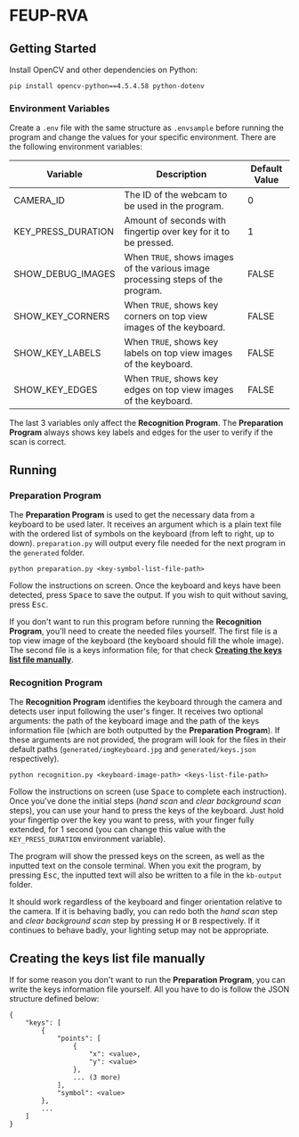 # FEUP-RVA
## Getting Started
Install OpenCV and other dependencies on Python:

```
pip install opencv-python==4.5.4.58 python-dotenv
```

### Environment Variables

Create a `.env` file with the same structure as `.envsample` before running the program and change the values for your specific environment. There are the following environment variables:

| **Variable**       | **Description**                                                                 | **Default Value** |
|--------------------|---------------------------------------------------------------------------------|-------------------|
| CAMERA_ID          | The ID of the webcam to be used in the program.                                 | 0                 |
| KEY_PRESS_DURATION | Amount of seconds with fingertip over key for it to be pressed.                 | 1                 |
| SHOW_DEBUG_IMAGES  | When `TRUE`, shows images of the various image processing steps of the program. | FALSE             |
| SHOW_KEY_CORNERS   | When `TRUE`, shows key corners on top view images of the keyboard.              | FALSE             |
| SHOW_KEY_LABELS    | When `TRUE`, shows key labels on top view images of the keyboard.               | FALSE             |
| SHOW_KEY_EDGES     | When `TRUE`, shows key edges on top view images of the keyboard.                | FALSE             |

The last 3 variables only affect the **Recognition Program**. The **Preparation Program** always shows key labels and edges for the user to verify if the scan is correct.

## Running

### Preparation Program

The **Preparation Program** is used to get the necessary data from a keyboard to be used later. It receives an argument which is a plain text file with the ordered list of symbols on the keyboard (from left to right, up to down). `preparation.py` will output every file needed for the next program in the `generated` folder. 

```
python preparation.py <key-symbol-list-file-path>
```

Follow the instructions on screen. Once the keyboard and keys have been detected, press <kbd>Space</kbd> to save the output. If you wish to quit without saving, press <kbd>Esc</kbd>.

If you don't want to run this program before running the **Recognition Program**, you'll need to create the needed files yourself. The first file is a top view image of the keyboard (the keyboard should fill the whole image). The second file is a keys information file; for that check [**Creating the keys list file manually**](#Creating-the-keys-list-file-manually).

### Recognition Program

The **Recognition Program** identifies the keyboard through the camera and detects user input following the user's finger. It receives two optional arguments: the path of the keyboard image and the path of the keys information file (which are both outputted by the **Preparation Program**). If these arguments are not provided, the program will look for the files in their default paths (`generated/imgKeyboard.jpg` and `generated/keys.json` respectively).

```
python recognition.py <keyboard-image-path> <keys-list-file-path>
```

Follow the instructions on screen (use <kbd>Space</kbd> to complete each instruction). Once you've done the initial steps (*hand scan* and *clear background scan* steps), you can use your hand to press the keys of the keyboard. Just hold your fingertip over the key you want to press, with your finger fully extended, for 1 second (you can change this value with the `KEY_PRESS_DURATION` environment variable).

The program will show the pressed keys on the screen, as well as the inputted text on the console terminal. When you exit the program, by pressing <kbd>Esc</kbd>, the inputted text will also be written to a file in the `kb-output` folder. 

It should work regardless of the keyboard and finger orientation relative to the camera. If it is behaving badly, you can redo both the *hand scan* step and *clear background scan* step by pressing <kbd>H</kbd> or <kbd>B</kbd> respectively. If it continues to behave badly, your lighting setup may not be appropriate.

## Creating the keys list file manually

If for some reason you don't want to run the **Preparation Program**, you can write the keys information file yourself. All you have to do is follow the JSON structure defined below:
```
{
    "keys": [
        {
            "points": [
                {
                    "x": <value>,
                    "y": <value>
                },
                ... (3 more)
            ],
            "symbol": <value>
        },
        ...
    ]
}
```